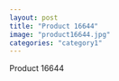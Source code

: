 ```yaml
---
layout: post
title: "Product 16644"
image: "product16644.jpg"
categories: "category1"
---
```

Product 16644
